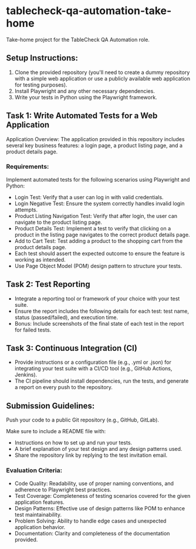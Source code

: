 # tablecheck-qa-automation-take-home
Take-home project for the TableCheck QA Automation role.

## Setup Instructions:

1. Clone the provided repository (you'll need to create a dummy repository with a simple web application or use a publicly available web application for testing purposes).
2. Install Playwright and any other necessary dependencies.
3. Write your tests in Python using the Playwright framework.

## Task 1: Write Automated Tests for a Web Application

Application Overview: The application provided in this repository includes several key business features: a login page, a product listing page, and a product details page.

### Requirements:
Implement automated tests for the following scenarios using Playwright and Python:
* Login Test: Verify that a user can log in with valid credentials.
* Login Negative Test: Ensure the system correctly handles invalid login attempts.
* Product Listing Navigation Test: Verify that after login, the user can navigate to the product listing page.
* Product Details Test: Implement a test to verify that clicking on a product in the listing page navigates to the correct product details page.
* Add to Cart Test: Test adding a product to the shopping cart from the product details page.
* Each test should assert the expected outcome to ensure the feature is working as intended.
* Use Page Object Model (POM) design pattern to structure your tests.

## Task 2: Test Reporting

* Integrate a reporting tool or framework of your choice with your test suite.
* Ensure the report includes the following details for each test: test name, status (passed/failed), and execution time.
* Bonus: Include screenshots of the final state of each test in the report for failed tests.

## Task 3: Continuous Integration (CI)
* Provide instructions or a configuration file (e.g., .yml or .json) for integrating your test suite with a CI/CD tool (e.g., GitHub Actions, Jenkins).
* The CI pipeline should install dependencies, run the tests, and generate a report on every push to the repository.


## Submission Guidelines:
Push your code to a public Git repository (e.g., GitHub, GitLab).

Make sure to include a README file with:
* Instructions on how to set up and run your tests.
* A brief explanation of your test design and any design patterns used.
* Share the repository link by replying to the test invitation email.


### Evaluation Criteria:
* Code Quality: Readability, use of proper naming conventions, and adherence to Playwright best practices.
* Test Coverage: Completeness of testing scenarios covered for the given application features.
* Design Patterns: Effective use of design patterns like POM to enhance test maintainability.
* Problem Solving: Ability to handle edge cases and unexpected application behavior.
* Documentation: Clarity and completeness of the documentation provided.